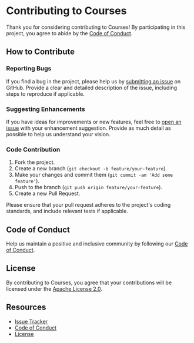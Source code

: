 
# Contributing to Courses

Thank you for considering contributing to Courses! By participating in this project, you agree to abide by the [Code of Conduct](CODE_OF_CONDUCT.md).

## How to Contribute

### Reporting Bugs

If you find a bug in the project, please help us by [submitting an issue](https://github.com/yourusername/your-repo/issues) on GitHub. Provide a clear and detailed description of the issue, including steps to reproduce if applicable.

### Suggesting Enhancements

If you have ideas for improvements or new features, feel free to [open an issue](https://github.com/yourusername/your-repo/issues) with your enhancement suggestion. Provide as much detail as possible to help us understand your vision.

### Code Contribution

1. Fork the project.
2. Create a new branch (`git checkout -b feature/your-feature`).
3. Make your changes and commit them (`git commit -am 'Add some feature'`).
4. Push to the branch (`git push origin feature/your-feature`).
5. Create a new Pull Request.

Please ensure that your pull request adheres to the project's coding standards, and include relevant tests if applicable.

## Code of Conduct

Help us maintain a positive and inclusive community by following our [Code of Conduct](CODE_OF_CONDUCT.md).

## License

By contributing to Courses, you agree that your contributions will be licensed under the [Apache License 2.0](LICENSE).

## Resources

- [Issue Tracker](https://github.com/yourusername/your-repo/issues)
- [Code of Conduct](CODE_OF_CONDUCT.md)
- [License](LICENSE)
